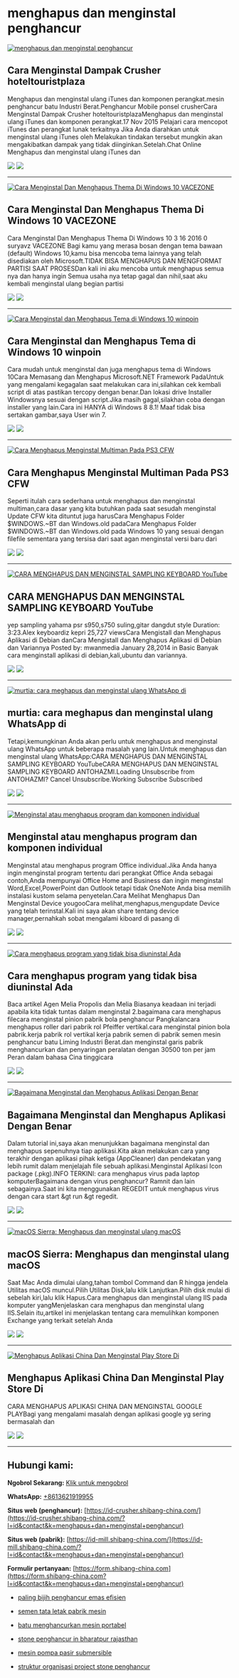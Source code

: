# menghapus dan menginstal penghancur

<a href="https://swt.shibang-china.com/?l=id&img&k=menghapus+dan+menginstal+penghancur" target="_blank">![menghapus dan menginstal penghancur](http://static.shibang-china.com/all-800x300/145.jpg)</a>

## Cara Menginstal Dampak Crusher hoteltouristplaza
Menghapus dan menginstal ulang iTunes dan komponen perangkat.mesin penghancur batu Industri Berat.Penghancur Mobile ponsel crusherCara Menginstal Dampak Crusher hoteltouristplazaMenghapus dan menginstal ulang iTunes dan komponen perangkat.17 Nov 2015 Pelajari cara mencopot iTunes dan perangkat lunak terkaitnya Jika Anda diarahkan untuk menginstal ulang iTunes oleh Melakukan tindakan tersebut mungkin akan mengakibatkan dampak yang tidak diinginkan.Setelah.Chat Online Menghapus dan menginstal ulang iTunes dan


<a href="https://whatsapp.shibangsoft.com/WhatsApp.php" target="_blank" title="WhatsApp">![](http://static.shibang-china.com/icon/whatsapp.png)</a> <a href="https://swt.shibang-china.com/?l=id&icon&k=menghapus+dan+menginstal+penghancur" target="_blank">![](http://static.shibang-china.com/icon/chat-id.png)</a>

---

<a href="https://swt.shibang-china.com/?l=id&img&k=menghapus+dan+menginstal+penghancur" target="_blank">![Cara Menginstal Dan Menghapus Thema Di Windows 10 VACEZONE](http://static.shibang-china.com/all-800x300/348.jpg)</a>

## Cara Menginstal Dan Menghapus Thema Di Windows 10 VACEZONE
Cara Menginstal Dan Menghapus Thema Di Windows 10 3 16 2016 0 suryavz VACEZONE Bagi kamu yang merasa bosan dengan tema bawaan (default) Windows 10,kamu bisa mencoba tema lainnya yang telah disediakan oleh Microsoft.TIDAK BISA MENGHAPUS DAN MENGFORMAT PARTISI SAAT PROSESDan kali ini aku mencoba untuk menghapus semua nya dan hanya ingin Semua usaha nya tetap gagal dan nihil,saat aku kembali menginstal ulang begian partisi


<a href="https://whatsapp.shibangsoft.com/WhatsApp.php" target="_blank" title="WhatsApp">![](http://static.shibang-china.com/icon/whatsapp.png)</a> <a href="https://swt.shibang-china.com/?l=id&icon&k=menghapus+dan+menginstal+penghancur" target="_blank">![](http://static.shibang-china.com/icon/chat-id.png)</a>

---

<a href="https://swt.shibang-china.com/?l=id&img&k=menghapus+dan+menginstal+penghancur" target="_blank">![Cara Menginstal dan Menghapus Tema di Windows 10 winpoin](http://static.shibang-china.com/all-800x300/352.jpg)</a>

## Cara Menginstal dan Menghapus Tema di Windows 10 winpoin
Cara mudah untuk menginstal dan juga menghapus tema di Windows 10Cara Memasang dan Menghapus Microsoft.NET Framework PadaUntuk yang mengalami kegagalan saat melakukan cara ini,silahkan cek kembali script di atas pastikan tercopy dengan benar.Dan lokasi drive Installer Windowsnya sesuai dengan script.Jika masih gagal,silakhan coba dengan installer yang lain.Cara ini HANYA di Windows 8 8.1! Maaf tidak bisa sertakan gambar,saya User win 7.


<a href="https://whatsapp.shibangsoft.com/WhatsApp.php" target="_blank" title="WhatsApp">![](http://static.shibang-china.com/icon/whatsapp.png)</a> <a href="https://swt.shibang-china.com/?l=id&icon&k=menghapus+dan+menginstal+penghancur" target="_blank">![](http://static.shibang-china.com/icon/chat-id.png)</a>

---

<a href="https://swt.shibang-china.com/?l=id&img&k=menghapus+dan+menginstal+penghancur" target="_blank">![Cara Menghapus Menginstal Multiman Pada PS3 CFW](http://static.shibang-china.com/all-800x300/611.jpg)</a>

## Cara Menghapus Menginstal Multiman Pada PS3 CFW
Seperti itulah cara sederhana untuk menghapus dan menginstal multiman,cara dasar yang kita butuhkan pada saat sesudah menginstal Update CFW kita dituntut juga harusCara Menghapus Folder $WINDOWS.~BT dan Windows.old padaCara Menghapus Folder $WINDOWS.~BT dan Windows.old pada Windows 10 yang sesuai dengan filefile sementara yang tersisa dari saat agan menginstal versi baru dari


<a href="https://whatsapp.shibangsoft.com/WhatsApp.php" target="_blank" title="WhatsApp">![](http://static.shibang-china.com/icon/whatsapp.png)</a> <a href="https://swt.shibang-china.com/?l=id&icon&k=menghapus+dan+menginstal+penghancur" target="_blank">![](http://static.shibang-china.com/icon/chat-id.png)</a>

---

<a href="https://swt.shibang-china.com/?l=id&img&k=menghapus+dan+menginstal+penghancur" target="_blank">![CARA MENGHAPUS DAN MENGINSTAL SAMPLING KEYBOARD YouTube](http://static.shibang-china.com/all-800x300/718.jpg)</a>

## CARA MENGHAPUS DAN MENGINSTAL SAMPLING KEYBOARD YouTube
yep sampling yahama psr s950,s750 suling,gitar dangdut style Duration: 3:23.Alex keyboardiz kepri 25,727 viewsCara Mengistall dan Menghapus Aplikasi di Debian danCara Mengistall dan Menghapus Aplikasi di Debian dan Variannya Posted by: mwanmedia January 28,2014 in Basic Banyak cara menginstall aplikasi di debian,kali,ubuntu dan variannya.


<a href="https://whatsapp.shibangsoft.com/WhatsApp.php" target="_blank" title="WhatsApp">![](http://static.shibang-china.com/icon/whatsapp.png)</a> <a href="https://swt.shibang-china.com/?l=id&icon&k=menghapus+dan+menginstal+penghancur" target="_blank">![](http://static.shibang-china.com/icon/chat-id.png)</a>

---

<a href="https://swt.shibang-china.com/?l=id&img&k=menghapus+dan+menginstal+penghancur" target="_blank">![murtia: cara meghapus dan menginstal ulang WhatsApp di](http://static.shibang-china.com/all-800x300/764.jpg)</a>

## murtia: cara meghapus dan menginstal ulang WhatsApp di
Tetapi,kemungkinan Anda akan perlu untuk menghapus and menginstal ulang WhatsApp untuk beberapa masalah yang lain.Untuk menghapus dan menginstal ulang WhatsApp:CARA MENGHAPUS DAN MENGINSTAL SAMPLING KEYBOARD YouTubeCARA MENGHAPUS DAN MENGINSTAL SAMPLING KEYBOARD ANTOHAZMI.Loading Unsubscribe from ANTOHAZMI? Cancel Unsubscribe.Working Subscribe Subscribed


<a href="https://whatsapp.shibangsoft.com/WhatsApp.php" target="_blank" title="WhatsApp">![](http://static.shibang-china.com/icon/whatsapp.png)</a> <a href="https://swt.shibang-china.com/?l=id&icon&k=menghapus+dan+menginstal+penghancur" target="_blank">![](http://static.shibang-china.com/icon/chat-id.png)</a>

---

<a href="https://swt.shibang-china.com/?l=id&img&k=menghapus+dan+menginstal+penghancur" target="_blank">![Menginstal atau menghapus program dan komponen individual](http://static.shibang-china.com/all-800x300/940.jpg)</a>

## Menginstal atau menghapus program dan komponen individual
Menginstal atau menghapus program Office individual.Jika Anda hanya ingin menginstal program tertentu dari perangkat Office Anda sebagai contoh,Anda mempunyai Office Home and Business dan ingin menginstal Word,Excel,PowerPoint dan Outlook tetapi tidak OneNote Anda bisa memilih instalasi kustom selama penyetelan.Cara Melihat Menghapus Dan Menginstal Device yougooCara melihat,menghapus,mengupdate Device yang telah terinstal.Kali ini saya akan share tentang device manager,pernahkah sobat mengalami kiboard di pasang di


<a href="https://whatsapp.shibangsoft.com/WhatsApp.php" target="_blank" title="WhatsApp">![](http://static.shibang-china.com/icon/whatsapp.png)</a> <a href="https://swt.shibang-china.com/?l=id&icon&k=menghapus+dan+menginstal+penghancur" target="_blank">![](http://static.shibang-china.com/icon/chat-id.png)</a>

---

<a href="https://swt.shibang-china.com/?l=id&img&k=menghapus+dan+menginstal+penghancur" target="_blank">![Cara menghapus program yang tidak bisa diuninstal Ada](http://static.shibang-china.com/all-800x300/483.jpg)</a>

## Cara menghapus program yang tidak bisa diuninstal Ada
Baca artikel Agen Melia Propolis dan Melia Biasanya keadaan ini terjadi apabila kita tidak tuntas dalam menginstal 2.bagaimana cara menghapus filecara menginstal pinion pabrik bola penghancur Pangkalancara menghapus roller dari pabrik rol Pfeiffer vertikal.cara menginstal pinion bola pabrik.kerja pabrik rol vertikal kerja pabrik semen di pabrik semen mesin penghancur batu Liming Industri Berat.dan menginstal garis pabrik menghancurkan dan penyaringan peralatan dengan 30500 ton per jam Peran dalam bahasa Cina tinggicara


<a href="https://whatsapp.shibangsoft.com/WhatsApp.php" target="_blank" title="WhatsApp">![](http://static.shibang-china.com/icon/whatsapp.png)</a> <a href="https://swt.shibang-china.com/?l=id&icon&k=menghapus+dan+menginstal+penghancur" target="_blank">![](http://static.shibang-china.com/icon/chat-id.png)</a>

---

<a href="https://swt.shibang-china.com/?l=id&img&k=menghapus+dan+menginstal+penghancur" target="_blank">![Bagaimana Menginstal dan Menghapus Aplikasi Dengan Benar](http://static.shibang-china.com/all-800x300/594.jpg)</a>

## Bagaimana Menginstal dan Menghapus Aplikasi Dengan Benar
Dalam tutorial ini,saya akan menunjukkan bagaimana menginstal dan menghapus sepenuhnya tiap aplikasi.Kita akan melakukan cara yang terakhir dengan aplikasi pihak ketiga (AppCleaner) dan pendekatan yang lebih rumit dalam menjelajah file sebuah aplikasi.Menginstal Aplikasi Icon package (.pkg).INFO TERKINI: cara menghapus virus pada laptop komputerBagaimana dengan virus penghancur? Ramnit dan lain sebagainya.Saat ini kita menggunakan REGEDIT untuk menghapus virus dengan cara start &gt run &gt regedit.


<a href="https://whatsapp.shibangsoft.com/WhatsApp.php" target="_blank" title="WhatsApp">![](http://static.shibang-china.com/icon/whatsapp.png)</a> <a href="https://swt.shibang-china.com/?l=id&icon&k=menghapus+dan+menginstal+penghancur" target="_blank">![](http://static.shibang-china.com/icon/chat-id.png)</a>

---

<a href="https://swt.shibang-china.com/?l=id&img&k=menghapus+dan+menginstal+penghancur" target="_blank">![macOS Sierra: Menghapus dan menginstal ulang macOS](http://static.shibang-china.com/all-800x300/139.jpg)</a>

## macOS Sierra: Menghapus dan menginstal ulang macOS
Saat Mac Anda dimulai ulang,tahan tombol Command dan R hingga jendela Utilitas macOS muncul.Pilih Utilitas Disk,lalu klik Lanjutkan.Pilih disk mulai di sebelah kiri,lalu klik Hapus.Cara menghapus dan menginstal ulang IIS pada komputer yangMenjelaskan cara menghapus dan menginstal ulang IIS.Selain itu,artikel ini menjelaskan tentang cara memulihkan komponen Exchange yang terkait setelah Anda


<a href="https://whatsapp.shibangsoft.com/WhatsApp.php" target="_blank" title="WhatsApp">![](http://static.shibang-china.com/icon/whatsapp.png)</a> <a href="https://swt.shibang-china.com/?l=id&icon&k=menghapus+dan+menginstal+penghancur" target="_blank">![](http://static.shibang-china.com/icon/chat-id.png)</a>

---

<a href="https://swt.shibang-china.com/?l=id&img&k=menghapus+dan+menginstal+penghancur" target="_blank">![Menghapus Aplikasi China Dan Menginstal Play Store Di](http://static.shibang-china.com/all-800x300/243.jpg)</a>

## Menghapus Aplikasi China Dan Menginstal Play Store Di
CARA MENGHAPUS APLIKASI CHINA DAN MENGINSTAL GOOGLE PLAYBagi yang mengalami masalah dengan aplikasi google yg sering bermasalah dan

<a href="https://whatsapp.shibangsoft.com/WhatsApp.php" target="_blank" title="WhatsApp">![](http://static.shibang-china.com/icon/whatsapp.png)</a> <a href="https://swt.shibang-china.com/?l=id&icon&k=menghapus+dan+menginstal+penghancur" target="_blank">![](http://static.shibang-china.com/icon/chat-id.png)</a>

---
## Hubungi kami:

**Ngobrol Sekarang:** [Klik untuk mengobrol](https://swt.shibang-china.com?l=id&contact&k=menghapus+dan+menginstal+penghancur)

**WhatsApp:**  [+8613621919955](https://whatsapp.shibangsoft.com/WhatsApp.php)

**Situs web (penghancur):** [https://id-crusher.shibang-china.com/](https://id-crusher.shibang-china.com/?l=id&contact&k=menghapus+dan+menginstal+penghancur)

**Situs web (pabrik):** [https://id-mill.shibang-china.com/](https://id-mill.shibang-china.com/?l=id&contact&k=menghapus+dan+menginstal+penghancur)

**Formulir pertanyaan:** [https://form.shibang-china.com](https://form.shibang-china.com?l=id&contact&k=menghapus+dan+menginstal+penghancur)

* [paling bijih penghancur emas efisien](../31/paling%20bijih%20penghancur%20emas%20efisien.md)

* [semen tata letak pabrik mesin](../36/semen%20tata%20letak%20pabrik%20mesin.md)

* [batu menghancurkan mesin portabel](../40/batu%20menghancurkan%20mesin%20portabel.md)

* [stone penghancur in bharatpur rajasthan](../37/stone%20penghancur%20in%20bharatpur%20rajasthan.md)

* [mesin pompa pasir submersible](../39/mesin%20pompa%20pasir%20submersible.md)

* [struktur organisasi project stone penghancur](../32/struktur%20organisasi%20project%20stone%20penghancur.md)